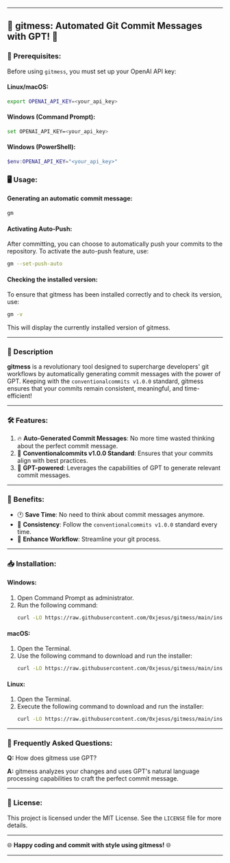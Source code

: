 
---

## 🚀 gitmess: Automated Git Commit Messages with GPT! 🚀

### 📝 Prerequisites:

Before using `gitmess`, you must set up your OpenAI API key:

#### Linux/macOS:
```bash
export OPENAI_API_KEY=<your_api_key>
```

#### Windows (Command Prompt):
```bash
set OPENAI_API_KEY=<your_api_key>
```

#### Windows (PowerShell):
```powershell
$env:OPENAI_API_KEY="<your_api_key>"
```

### 🖥 Usage:

#### Generating an automatic commit message:
```bash
gm
```

#### Activating Auto-Push:
After committing, you can choose to automatically push your commits to the repository. To activate the auto-push feature, use:
```bash
gm --set-push-auto
```

#### Checking the installed version:
To ensure that gitmess has been installed correctly and to check its version, use:
```bash
gm -v
```
This will display the currently installed version of gitmess.

---

### 🎯 Description

**gitmess** is a revolutionary tool designed to supercharge developers' git workflows by automatically generating commit messages with the power of GPT. Keeping with the `conventionalcommits v1.0.0` standard, gitmess ensures that your commits remain consistent, meaningful, and time-efficient!

---

### 🛠 Features:

1. 🔥 **Auto-Generated Commit Messages**: No more time wasted thinking about the perfect commit message.
2. 📏 **Conventionalcommits v1.0.0 Standard**: Ensures that your commits align with best practices.
3. 🤖 **GPT-powered**: Leverages the capabilities of GPT to generate relevant commit messages.

---

### 🌟 Benefits:

- 🕐 **Save Time**: No need to think about commit messages anymore.
- 🔄 **Consistency**: Follow the `conventionalcommits v1.0.0` standard every time.
- 🚀 **Enhance Workflow**: Streamline your git process.

---

### 📥 Installation:

#### Windows:
1. Open Command Prompt as administrator.
2. Run the following command:
   ```bash
   curl -LO https://raw.githubusercontent.com/0xjesus/gitmess/main/install.bat && install.bat
   ```

#### macOS:
1. Open the Terminal.
2. Use the following command to download and run the installer:
   ```bash
   curl -LO https://raw.githubusercontent.com/0xjesus/gitmess/main/install_gitmess.sh && chmod +x install_gitmess.sh && ./install_gitmess.sh
   ```

#### Linux:
1. Open the Terminal.
2. Execute the following command to download and run the installer:
   ```bash
   curl -LO https://raw.githubusercontent.com/0xjesus/gitmess/main/install_script.sh && chmod +x install_script.sh && ./install_script.sh
   ```

---

### 🤔 Frequently Asked Questions:

**Q:** How does gitmess use GPT?

**A:** gitmess analyzes your changes and uses GPT's natural language processing capabilities to craft the perfect commit message.

---

### 📜 License:

This project is licensed under the MIT License. See the `LICENSE` file for more details.

---

🌐 **Happy coding and commit with style using gitmess!** 🌐

---
